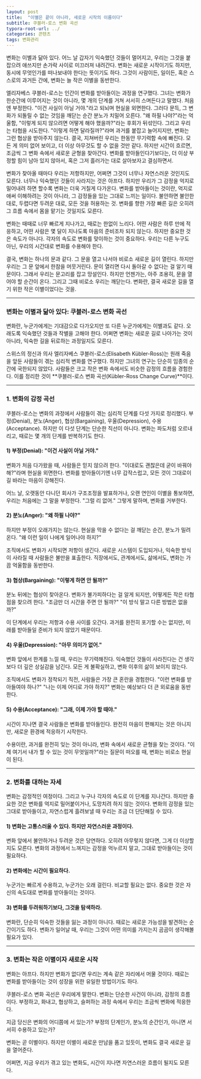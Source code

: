 ```yaml
---
layout: post
title:  "이별은 끝이 아니라, 새로운 시작의 이름이다"
subtitle: 쿠블러-로스 변화 곡선
typora-root-url: ../
categories: 콘텐츠
tags: 변화관리
---
```




변화는 이별과 닮아 있다. 어느 날 갑자기 익숙했던 것들이 멀어지고, 우리는 그것을 붙잡으려 애쓰지만 손가락 사이로 미끄러져 내려간다. 변화는 새로운 시작이기도 하지만, 동시에 무엇인가를 떠나보내야 한다는 뜻이기도 하다. 그것이 사람이든, 일이든, 혹은 스스로의 과거든 간에, 변화는 늘 작은 이별을 동반한다.

엘리자베스 쿠블러-로스는 인간이 변화를 받아들이는 과정을 연구했다. 그녀는 변화가 한순간에 이루어지는 것이 아니라, 몇 개의 단계를 거쳐 서서히 스며든다고 말했다. 처음엔 부정한다. "이건 사실이 아닐 거야."라고 되뇌며 현실을 외면한다. 그러다 문득, 그 변화가 되돌릴 수 없는 것임을 깨닫는 순간 분노가 치밀어 오른다. "왜 하필 나야?"라는 억울함, "이렇게 되지 않으려면 어떻게 해야 했을까?"라는 후회가 뒤섞인다. 그리고 우리는 타협을 시도한다. "이렇게 하면 달라질까?"라며 과거를 붙잡고 늘어지지만, 변화는 그런 협상을 받아주지 않는다. 결국, 지쳐버린 우리는 한동안 무기력함 속에 빠진다. 모든 게 의미 없어 보이고, 더 이상 아무것도 할 수 없을 것만 같다. 하지만 시간이 흐르면, 조금씩 그 변화 속에서 새로운 균형을 찾아간다. 변화를 받아들인다기보다는, 더 이상 부정할 힘이 남아 있지 않아서, 혹은 그저 흘러가는 대로 살아보자고 결심하면서.

변화가 찾아올 때마다 우리는 저항하지만, 어쩌면 그것이 너무나 자연스러운 것인지도 모른다. 너무나 익숙했던 것들이 사라지는 것은 아프다. 하지만 우리가 그 감정을 억지로 밀어내려 하면 할수록 변화는 더욱 거칠게 다가온다. 변화를 받아들이는 것이란, 억지로 애써 이해하려는 것이 아니라, 그 감정들을 있는 그대로 느끼는 일이다. 불안하면 불안한 대로, 두렵다면 두려운 대로, 모든 것을 허용하는 것. 변화를 향한 가장 빠른 길은 오히려 그 흐름 속에서 몸을 맡기는 것일지도 모른다.

변화는 때때로 너무 빠르게 지나가고, 때로는 한없이 느리다. 어떤 사람은 하루 만에 적응하고, 어떤 사람은 몇 달이 지나도록 마음의 준비조차 되지 않는다. 하지만 중요한 것은 속도가 아니다. 각자의 속도로 변화를 맞이하는 것이 중요하다. 우리는 다른 누구도 아닌, 우리의 시간대로 변화를 수용해야 한다.

결국, 변화는 하나의 문과 같다. 그 문을 열고 나서야 비로소 새로운 길이 열린다. 하지만 우리는 그 문 앞에서 한참을 머뭇거린다. 문이 열리면 다시 돌아갈 수 없다는 걸 알기 때문이다. 그래서 우리는 문고리를 잡고 망설인다. 하지만 언젠가는, 아주 조용히, 문을 열어야 할 순간이 온다. 그리고 그때 비로소 우리는 깨닫는다. 변화란, 결국 새로운 길을 열기 위한 작은 이별이었다는 것을.



---



### 변화는 이별과 닮아 있다: 쿠블러-로스 변화 곡선

변화란, 누군가에게는 기대감으로 다가오지만 또 다른 누군가에게는 이별과도 같다. 오래도록 익숙했던 것들과 작별을 고해야 한다. 어쩌면 변화는 새로운 길로 나아가는 것이 아니라, 익숙한 길을 뒤로하는 과정일지도 모른다.

스위스의 정신과 의사 엘리자베스 쿠블러-로스(Elisabeth Kübler-Ross)는 원래 죽음을 앞둔 사람들이 겪는 심리적 변화를 연구했다. 하지만 그녀의 연구는 단순히 임종의 순간에 국한되지 않았다. 사람들은 크고 작은 변화 속에서도 비슷한 감정의 흐름을 경험한다. 이를 정리한 것이 **쿠블러-로스 변화 곡선(Kübler-Ross Change Curve)**이다.

------

### 1. 변화의 감정 곡선

쿠블러-로스는 변화의 과정에서 사람들이 겪는 심리적 단계를 다섯 가지로 정리했다. 부정(Denial), 분노(Anger), 협상(Bargaining), 우울(Depression), 수용(Acceptance). 하지만 이 다섯 단계는 단순한 직선이 아니다. 변화는 파도처럼 오르내리고, 때로는 몇 개의 단계를 반복하기도 한다.

#### 1) 부정(Denial): "이건 사실이 아닐 거야."

변화가 처음 다가왔을 때, 사람들은 믿지 않으려 한다. "이대로도 괜찮은데 굳이 바꿔야 해?"라며 현실을 외면한다. 변화를 받아들이기엔 너무 갑작스럽고, 모든 것이 그대로이길 바라는 마음이 강해진다.

어느 날, 오랫동안 다니던 회사가 구조조정을 발표하거나, 오랜 연인이 이별을 통보하면, 우리는 처음에는 그 말을 부정한다. "그럴 리 없어." 그렇게 말하며, 변화를 거부한다.

#### 2) 분노(Anger): "왜 하필 나야?"

하지만 부정이 오래가지는 않는다. 현실을 막을 수 없다는 걸 깨닫는 순간, 분노가 밀려온다. "왜 이런 일이 나에게 일어나야 하지?"

조직에서도 변화가 시작되면 저항이 생긴다. 새로운 시스템이 도입되거나, 익숙한 방식이 사라질 때 사람들은 불만을 표출한다. 직장에서도, 관계에서도, 삶에서도, 변화는 가끔 억울함을 동반한다.

#### 3) 협상(Bargaining): "이렇게 하면 안 될까?"

분노 뒤에는 협상이 찾아온다. 변화가 불가피하다는 걸 알게 되지만, 어떻게든 작은 타협점을 찾으려 한다. "조금만 더 시간을 주면 안 될까?" "이 방식 말고 다른 방법은 없을까?"

이 단계에서 우리는 저항과 수용 사이를 오간다. 과거를 완전히 포기할 수는 없지만, 미래를 받아들일 준비가 되지 않았기 때문이다.

#### 4) 우울(Depression): "아무 의미가 없어."

변화 앞에서 한계를 느낄 때, 우리는 무기력해진다. 익숙했던 것들이 사라진다는 건 생각보다 더 깊은 상실감을 남긴다. 모든 게 불확실하고, 변화 이후의 삶이 보이지 않는다.

조직에서도 변화가 정착되기 직전, 사람들은 가장 큰 혼란을 경험한다. "이런 변화를 받아들여야 하나?" "나는 이제 어디로 가야 하지?" 변화는 예상보다 더 큰 외로움을 동반한다.

#### 5) 수용(Acceptance): "그래, 이제 가야 할 때야."

시간이 지나면 결국 사람들은 변화를 받아들인다. 완전히 마음이 편해지는 것은 아니지만, 새로운 환경에 적응하기 시작한다.

수용이란, 과거를 완전히 잊는 것이 아니라, 변화 속에서 새로운 균형을 찾는 것이다. "이제 여기서 내가 할 수 있는 것이 무엇일까?"라는 질문이 떠오를 때, 변화는 비로소 현실이 된다.

------

### 2. 변화를 대하는 자세

변화는 감정적인 여정이다. 그리고 누구나 각자의 속도로 이 단계를 지나간다. 하지만 중요한 것은 변화를 억지로 밀어붙이거나, 도망치려 하지 않는 것이다. 변화의 감정을 있는 그대로 받아들이고, 자연스럽게 흘려보낼 때 우리는 조금 더 단단해질 수 있다.

#### 1) 변화는 고통스러울 수 있다. 하지만 자연스러운 과정이다.

변화 앞에서 불안하거나 두려운 것은 당연하다. 오히려 아무렇지 않다면, 그게 더 이상할지도 모른다. 변화의 과정에서 느껴지는 감정을 억누르지 말고, 그대로 받아들이는 것이 필요하다.

#### 2) 변화에는 시간이 필요하다.

누군가는 빠르게 수용하고, 누군가는 오래 걸린다. 비교할 필요는 없다. 중요한 것은 자신의 속도대로 변화를 받아들이는 것이다.

#### 3) 변화를 두려워하기보다, 그것을 탐색하라.

변화란, 단순히 익숙한 것들을 잃는 과정이 아니다. 때로는 새로운 가능성을 발견하는 순간이기도 하다. 변화가 일어날 때, 우리는 그것이 어떤 의미를 가지는지 곰곰이 생각해볼 필요가 있다.

------

### 3. 변화는 작은 이별이자 새로운 시작

변화는 아프다. 하지만 변화가 없다면 우리는 계속 같은 자리에서 머물 것이다. 때로는 변화를 받아들이는 것이 성장을 위한 유일한 방법이기도 하다.

쿠블러-로스 변화 곡선은 우리에게 말한다. 변화는 단순한 사건이 아니라, 감정의 흐름이다. 부정하고, 화내고, 협상하고, 슬퍼하는 과정 속에서 우리는 조금씩 변화에 적응한다.

지금 당신은 변화의 어디쯤에 서 있는가? 부정의 단계인가, 분노의 순간인가, 아니면 서서히 수용하고 있는가?

변화는 곧 이별이다. 하지만 이별이 새로운 만남을 품고 있듯이, 변화도 결국 새로운 길을 열어준다.

어쩌면, 지금 우리가 겪고 있는 변화도, 시간이 지나면 자연스러운 흐름이 될지도 모른다.
